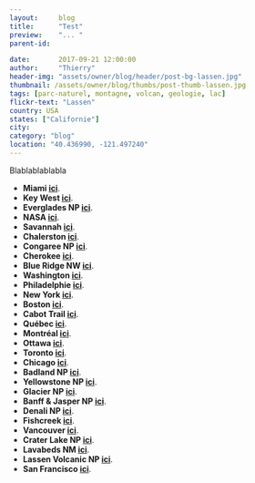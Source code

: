 ```yaml
---
layout:     blog
title:      "Test"
preview:    "... "
parent-id:  

date:       2017-09-21 12:00:00
author:     "Thierry"
header-img: "assets/owner/blog/header/post-bg-lassen.jpg"
thumbnail: /assets/owner/blog/thumbs/post-thumb-lassen.jpg
tags: [parc-naturel, montagne, volcan, geologie, lac]
flickr-text: "Lassen"
country: USA 
states: ["Californie"]
city: 
category: "blog"
location: "40.436990, -121.497240"
---
```


Blablablablabla



* **Miami <a href="{{site.baseurl}}{% post_url 2017-04-02-usa-floride-miami %}">ici</a>**.   
* **Key West <a href="{{site.baseurl}}{% post_url 2017-04-11-usa-floride-keys %}">ici</a>**.   
* **Everglades NP <a href="{{site.baseurl}}{% post_url 2017-04-14-usa-floride-everglades %}">ici</a>**.   
* **NASA <a href="{{site.baseurl}}{% post_url 2017-04-21-usa-floride-nasa %}">ici</a>**.   
* **Savannah <a href="{{site.baseurl}}{% post_url 2017-04-26-usa-georgie-savannah %}">ici</a>**.   
* **Chalerston <a href="{{site.baseurl}}{% post_url 2017-04-30-usa-caroline-du-sud-charleston %}">ici</a>**.   
* **Congaree NP <a href="{{site.baseurl}}{% post_url 2017-05-01-usa-caroline-du-sud-congaree %}">ici</a>**.   
* **Cherokee <a href="{{site.baseurl}}{% post_url 2017-05-02-usa-caroline-du-nord-cherokee %}">ici</a>**.    
* **Blue Ridge NW <a href="{{site.baseurl}}{% post_url 2017-05-05-usa-caroline-du-nord-blue-ridge %}">ici</a>**.    
* **Washington <a href="{{site.baseurl}}{% post_url 2017-05-13-usa-washington %}">ici</a>**.    
* **Philadelphie <a href="{{site.baseurl}}{% post_url 2017-05-17-usa-philadelphie %}">ici</a>**.    
* **New York <a href="{{site.baseurl}}{% post_url 2017-05-23-usa-new-york %}">ici</a>**.    
* **Boston <a href="{{site.baseurl}}{% post_url 2017-05-27-usa-massachusetts-boston %}">ici</a>**.    
* **Cabot Trail <a href="{{site.baseurl}}{% post_url 2017-06-03-canada-nouvelle-ecosse-cabot-trail %}">ici</a>**.    
* **Québec <a href="{{site.baseurl}}{% post_url 2017-06-20-canada-quebec-quebec %}">ici</a>**.    
* **Montréal <a href="{{site.baseurl}}{% post_url 2017-06-23-canada-quebec-montreal %}">ici</a>**.    
* **Ottawa <a href="{{site.baseurl}}{% post_url 2017-06-24-canada-ontario-ottawa %}">ici</a>**.    
* **Toronto <a href="{{site.baseurl}}{% post_url 2017-06-27-canada-ontario-toronto %}">ici</a>**.    
* **Chicago <a href="{{site.baseurl}}{% post_url 2017-07-03-usa-Illinois-chicago %}">ici</a>**.    
* **Badland NP <a href="{{site.baseurl}}{% post_url 2017-07-07-usa-montana-badland %}">ici</a>**.    
* **Yellowstone NP <a href="{{site.baseurl}}{% post_url 2017-07-13-usa-wyoming-yellowstone %}">ici</a>**.    
* **Glacier NP <a href="{{site.baseurl}}{% post_url 2017-07-19-usa-montana-glacier %}">ici</a>**.    
* **Banff & Jasper NP <a href="{{site.baseurl}}{% post_url 2017-07-25-canada-alberta-banffjasper %}">ici</a>**.    
* **Denali NP <a href="{{site.baseurl}}{% post_url 2017-08-09-usa-alaska-denali %}">ici</a>**.    
* **Fishcreek <a href="{{site.baseurl}}{% post_url 2017-08-25-usa-alaska-fishcreek %}">ici</a>**.    
* **Vancouver <a href="{{site.baseurl}}{% post_url 2017-09-03-canada-vancouver %}">ici</a>**.    
* **Crater Lake NP <a href="{{site.baseurl}}{% post_url 2017-09-11-usa-craterlake %}">ici</a>**.    
* **Lavabeds NM <a href="{{site.baseurl}}{% post_url 2017-09-12-usa-lavabeds %}">ici</a>**.    
* **Lassen Volcanic NP <a href="{{site.baseurl}}{% post_url 2017-09-13-usa-lassen %}">ici</a>**.    
* **San Francisco <a href="{{site.baseurl}}{% post_url 2017-09-18-usa-san-francisco %}">ici</a>**.    

